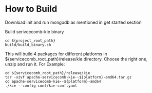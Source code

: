 # How to Build

Download init and run mongodb as mentioned in get started section

Build serivcecomb-kie binary

```shell script bash
cd ${project_root_path}
build/build_binary.sh
```

This will build 4 packages for different platforms in ${servicecomb_root_path}/release/kie directory.
Choose the right one, unzip and run it.
For Example:
```shell script bash
cd ${servicecomb_root_path}/release/kie
tar -xzvf apache-servicecomb-kie--${platform}-amd64.tar.gz
cd apache-servicecomb-kie--${platform}-amd64
./kie --config conf/kie-conf.yaml
```